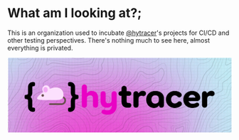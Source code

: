 # What am I looking at?;

This is an organization used to incubate [@hytracer](https://github.com/hytracer)'s projects for CI/CD and other testing perspectives. There's nothing much to see here, almost everything is privated.

<div align="center">
<img src="https://github.com/booltracer/.github/blob/main/Twitter%20header%20-%202.png?raw=true">
</div>

